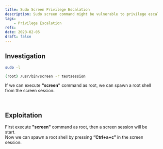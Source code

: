 ```yaml
---
title: Sudo Screen Privilege Escalation
description: Sudo screen command might be vulnerable to privilege escalation (PrivEsc).
tags:
    - Privilege Escalation
refs:
date: 2023-02-05
draft: false
---
```


## Investigation

```sh
sudo -l

(root) /usr/bin/screen -r testsession
```

If we can execute **"screen"** command as root, we can spawn a root shell from the screen session.

<br />

## Exploitation

First execute **"screen"** command as root, then a screen session will be start.  
Now we can spawn a root shell by pressing **“Ctrl+a+c”** in the screen session.
